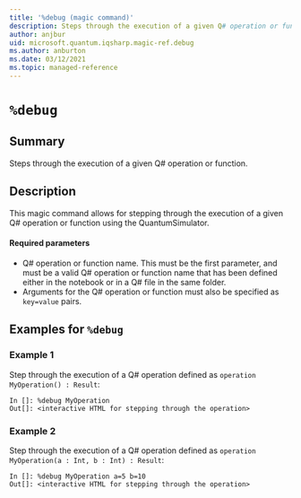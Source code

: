 ```yaml
---
title: '%debug (magic command)'
description: Steps through the execution of a given Q# operation or function.
author: anjbur
uid: microsoft.quantum.iqsharp.magic-ref.debug
ms.author: anburton
ms.date: 03/12/2021
ms.topic: managed-reference
---
```


<!--
    NB: This file has been automatically generated from Microsoft.Quantum.IQSharp.Kernel.dll,
        please do not manually edit it.

    [DEBUG] JSON source:
        {"Name": "%debug", "Documentation": {"Summary": "Steps through the execution of a given Q# operation or function.", "Full": null, "Description": "\r\nThis magic command allows for stepping through the execution of a given Q# operation\r\nor function using the QuantumSimulator.\r\n\r\n#### Required parameters\r\n\r\n- Q# operation or function name. This must be the first parameter, and must be a valid Q# operation\r\nor function name that has been defined either in the notebook or in a Q# file in the same folder.\r\n- Arguments for the Q# operation or function must also be specified as `key=value` pairs.\r\n                ", "Remarks": null, "Examples": ["\r\nStep through the execution of a Q# operation defined as `operation MyOperation() : Result`:\r\n```\r\nIn []: %debug MyOperation\r\nOut[]: <interactive HTML for stepping through the operation>\r\n```\r\n                    ", "\r\nStep through the execution of a Q# operation defined as `operation MyOperation(a : Int, b : Int) : Result`:\r\n```\r\nIn []: %debug MyOperation a=5 b=10\r\nOut[]: <interactive HTML for stepping through the operation>\r\n```\r\n                    "], "SeeAlso": null}, "AssemblyName": "Microsoft.Quantum.IQSharp.Kernel"}
-->

# `%debug`

## Summary

Steps through the execution of a given Q# operation or function.

## Description

This magic command allows for stepping through the execution of a given Q# operation
or function using the QuantumSimulator.

#### Required parameters

- Q# operation or function name. This must be the first parameter, and must be a valid Q# operation
or function name that has been defined either in the notebook or in a Q# file in the same folder.
- Arguments for the Q# operation or function must also be specified as `key=value` pairs.

## Examples for `%debug`

### Example 1

Step through the execution of a Q# operation defined as `operation MyOperation() : Result`:
```
In []: %debug MyOperation
Out[]: <interactive HTML for stepping through the operation>
```

### Example 2

Step through the execution of a Q# operation defined as `operation MyOperation(a : Int, b : Int) : Result`:
```
In []: %debug MyOperation a=5 b=10
Out[]: <interactive HTML for stepping through the operation>
```
